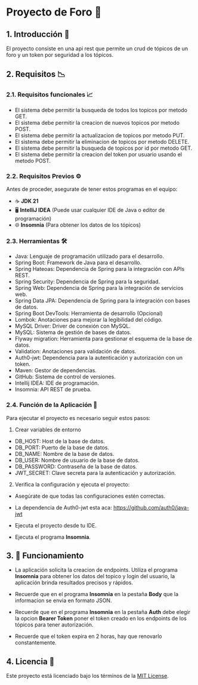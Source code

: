 # **Proyecto de Foro** 📘

## 1. **Introducción** 📖

El proyecto consiste en una api rest que permite un crud de tópicos de un foro y un token por seguridad a los tópicos.

## 2. **Requisitos** 📉

### 2.1. **Requisitos funcionales** 📈

* El sistema debe permitir la busqueda de todos los topicos por metodo GET.
* El sistema debe permitir la creacion de nuevos topicos por metodo POST.
* El sistema debe permitir la actualizacion de topicos por metodo PUT.
* El sistema debe permitir la eliminacion de topicos por metodo DELETE.
* El sistema debe permitir la busqueda de topicos por id por metodo GET.
* El sistema debe permitir la creacion del token por usuario usando el metodo POST.

### 2.2. **Requisitos Previos** ⚙️

Antes de proceder, asegurate de tener estos programas en el equipo:

* ☕ **JDK 21**
* 🖥️ **IntelliJ IDEA** (Puede usar cualquier IDE de Java o editor de programación)
* 🌐 **Insomnia** (Para obtener los datos de los tópicos)

### 2.3. **Herramientas** 🛠️

* Java: Lenguaje de programación utilizado para el desarrollo.
* Spring Boot: Framework de Java para el desarrollo.
* Spring Hateoas: Dependencia de Spring para la integración con APIs REST.
* Spring Security: Dependencia de Spring para la seguridad.
* Spring Web: Dependencia de Spring para la integración de servicios web.
* Spring Data JPA: Dependencia de Spring para la integración con bases de datos.
* Spring Boot DevTools: Herramienta de desarrollo (Opcional)
* Lombok: Anotaciones para mejorar la legibilidad del código.
* MySQL Driver: Driver de conexión con MySQL.
* MySQL: Sistema de gestión de bases de datos.
* Flyway migration: Herramienta para gestionar el esquema de la base de datos.
* Validation: Anotaciones para validación de datos.
* Auth0-jwt: Dependencia para la autenticación y autorización con un token.
* Maven: Gestor de dependencias.
* GitHub: Sistema de control de versiones.
* Intellij IDEA: IDE de programación.
* Insomnia: API REST de prueba.

### 2.4. **Función de la Aplicación** 🚀

Para ejecutar el proyecto es necesario seguir estos pasos:

1. Crear variables de entorno

* DB_HOST: Host de la base de datos.
* DB_PORT: Puerto de la base de datos.
* DB_NAME: Nombre de la base de datos.
* DB_USER: Nombre de usuario de la base de datos.
* DB_PASSWORD: Contraseña de la base de datos.
* JWT_SECRET: Clave secreta para la autenticación y autorización.

2. Verifica la configuración y ejecuta el proyecto:

* Asegúrate de que todas las configuraciones estén correctas.

* La dependencia  de Auth0-jwt esta aca: https://github.com/auth0/java-jwt

* Ejecuta el proyecto desde tu IDE.
* Ejecuta el programa **Insomnia**.

## 3. 🔄 **Funcionamiento**

* La aplicación solicita la creacion de endpoints. Utiliza el programa **Insomnia** para obtener los datos del topico y login del usuario, la aplicación brinda resultados precisos y rápidos.

* Recuerde que en el programa **Insomnia** en la pestaña **Body** que la informacion se envia en formato JSON.
* Recuerde que en el programa **Insomnia** en la pestaña **Auth** debe elegir la opcion **Bearer Token** poner el token creado en los endpoints de los tópicos para tener autorización.
* Recuerde que el token expira en 2 horas, hay que renovarlo constantemente.


## 4. **Licencia** 📝

Este proyecto está licenciado bajo los términos de la [MIT License](LICENSE).
